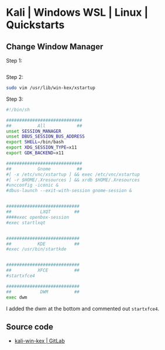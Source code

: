 # Kali | Windows WSL | Linux | Quickstarts

## Change Window Manager
Step 1: 
```bash

```

Step 2:
```bash
sudo vim /usr/lib/win-kex/xstartup
```

Step 3: 
```bash
#!/bin/sh

#############################
##          All            ##
unset SESSION_MANAGER
unset DBUS_SESSION_BUS_ADDRESS
export SHELL=/bin/bash
export XDG_SESSION_TYPE=x11
export GDK_BACKEND=x11

#############################
##          Gnome          ##
#[ -x /etc/vnc/xstartup ] && exec /etc/vnc/xstartup
#[ -r $HOME/.Xresources ] && xrdb $HOME/.Xresources
#vncconfig -iconic &
#dbus-launch --exit-with-session gnome-session &


############################
##           LXQT         ##
####exec openbox-session
#exec startlxqt


############################
##          KDE           ##
#exec /usr/bin/startkde


############################
##          XFCE          ##
#startxfce4

############################
##           DWM          ##
exec dwm
```
I added the dwm at the bottom and commented out `startxfce4`.

## Source code
- [kali-win-kex | GitLab](https://gitlab.com/kalilinux/packages/kali-win-kex)
